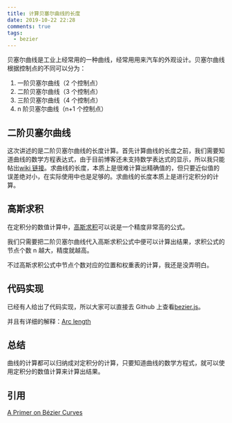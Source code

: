 ```yaml
---
title: 计算贝塞尔曲线的长度
date: 2019-10-22 22:28
comments: true
tags:
  - bezier
---
```


贝塞尔曲线是工业上经常用的一种曲线，经常用用来汽车的外观设计。贝塞尔曲线根据控制点的不同可以分为：

1. 一阶贝塞尔曲线（2 个控制点）
2. 二阶贝塞尔曲线（3 个控制点）
3. 三阶贝塞尔曲线（4 个控制点）
4. n 阶贝塞尔曲线（n+1 个控制点）

## 二阶贝塞尔曲线

这次讲述的是二阶贝塞尔曲线的长度计算。首先计算曲线的长度之前，我们需要知道曲线的数学方程表达式，由于目前博客还未支持数学表达式的显示，所以我只能帖出[wiki 链接](https://en.wikipedia.org/wiki/B%C3%A9zier_curve)。求曲线的长度，本质上是很难计算出精确值的，但只要近似值的误差绝对小，在实际使用中也是足够的。求曲线的长度本质上是进行定积分的计算。

## 高斯求积

在定积分的数值计算中，[高斯求积](https://zh.wikipedia.org/wiki/%E9%AB%98%E6%96%AF%E6%B1%82%E7%A7%AF)可以说是一个精度非常高的公式。

我们只需要把二阶贝塞尔曲线代入高斯求积公式中便可以计算出结果，求积公式的节点个数 n 越大，精度就越高。

不过高斯求积公式中节点个数对应的位置和权重表的计算，我还是没弄明白。

## 代码实现

已经有人给出了代码实现，所以大家可以直接去 Github 上查看[bezier.js](https://github.com/Pomax/bezierjs/blob/master/lib/utils.js#L252)。

并且有详细的解释：[Arc length](https://pomax.github.io/bezierinfo/#arclengthapprox)

## 总结

曲线的计算都可以归纳成对定积分的计算，只要知道曲线的数学方程式，就可以使用定积分的数值计算来计算出结果。

## 引用

[A Primer on Bézier Curves](https://pomax.github.io/bezierinfo/)
